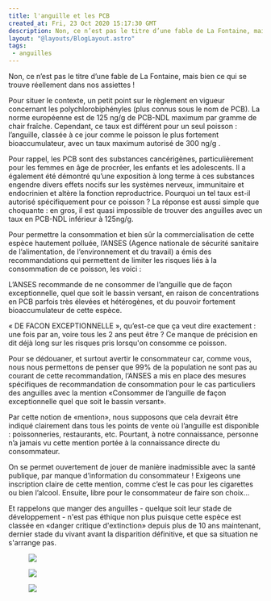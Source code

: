 ```yaml
---
title: l'anguille et les PCB
created_at: Fri, 23 Oct 2020 15:17:30 GMT
description: Non, ce n’est pas le titre d’une fable de La Fontaine, mais bien ce qui se trouve réellement dans nos assiettes ! Pour situer le...
layout: "@layouts/BlogLayout.astro"
tags:
 - anguilles
---
```

<p>
Non, ce n’est pas le titre d’une fable de La Fontaine, mais bien ce qui se trouve réellement dans nos assiettes !</p>
<p>
Pour situer le contexte, un petit point sur le règlement en vigueur concernant les polychlorobiphényles (plus connus sous le nom de PCB). La norme européenne est de 125 ng/g de PCB-NDL maximum par gramme de chair fraîche. Cependant, ce taux est différent pour un seul poisson : l’anguille,  classée à ce jour comme le poisson le plus fortement bioaccumulateur, avec un taux maximum autorisé de 300 ng/g .</p>
<p>
Pour rappel, les PCB sont des substances cancérigènes, particulièrement pour les femmes en âge de procréer, les enfants et les adolescents. Il a également été démontré qu’une exposition à long terme à ces substances engendre divers effets nocifs sur les systèmes nerveux, immunitaire et endocrinien et altère la fonction reproductrice.
Pourquoi un tel taux est-il autorisé spécifiquement pour ce poisson ? La réponse est aussi simple que choquante : en gros, il est quasi impossible de trouver des anguilles avec un taux en PCB-NDL inférieur à 125ng/g.</p>
<p>
Pour permettre la consommation et bien sûr la commercialisation de cette espèce hautement polluée, l’ANSES (Agence nationale de sécurité sanitaire de l’alimentation, de l’environnement et du travail) a émis des recommandations qui permettent de limiter les risques liés à la consommation de ce poisson, les voici :</p>
<p>
L’ANSES recommande de ne consommer de l’anguille que de façon exceptionnelle, quel que soit le bassin versant, en raison de concentrations en PCB parfois très élevées et hétérogènes, et du pouvoir fortement bioaccumulateur de cette espèce.</p>
<p>
« DE FACON EXCEPTIONNELLE », qu’est-ce que ça veut dire exactement : une fois par an, voire tous les 2 ans peut être ? Ce manque de précision en dit déjà long sur les risques pris lorsqu'on consomme ce poisson.</p>
<p>
Pour se dédouaner, et surtout avertir le consommateur car, comme vous, nous nous permettons de penser que 99% de la population ne sont pas au courant de cette recommandation, l’ANSES a mis en place des mesures spécifiques de recommandation de consommation pour le cas particuliers des anguilles avec la mention «Consommer de l’anguille de façon exceptionnelle quel que soit le bassin versant».</p>
<p>
Par cette notion de «mention», nous supposons que cela devrait être indiqué clairement dans tous les points de vente où l’anguille est disponible : poissonneries, restaurants,  etc. Pourtant, à notre connaissance, personne n’a jamais vu cette mention portée à la connaissance directe du consommateur.</p>
<p>
On se permet ouvertement de jouer de manière inadmissible avec la santé publique, par manque d’information du consommateur ! Exigeons une inscription claire de cette mention, comme c’est le cas pour les cigarettes ou bien l’alcool. Ensuite, libre pour le consommateur de faire son choix…</p>
<p>
Et rappelons que manger des anguilles - quelque soit leur stade de développement - n'est pas éthique non plus puisque cette espèce est classée en «danger critique d'extinction» depuis plus de 10 ans maintenant, dernier stade du vivant avant la disparition définitive, et que sa situation ne s'arrange pas.</p>
<figure><img src="https://static.wixstatic.com/media/76be40_31b7cb6cf2b946eab4c3b31750e4d0b8~mv2.jpg" /></figure>
<figure><img src="https://static.wixstatic.com/media/76be40_01b963f9fc994ee387887cc3e3be764c~mv2.jpg" /></figure>
<figure><img src="https://static.wixstatic.com/media/76be40_cb9b0a023bdb4d1fb9af225614372e03~mv2.jpg" /></figure>